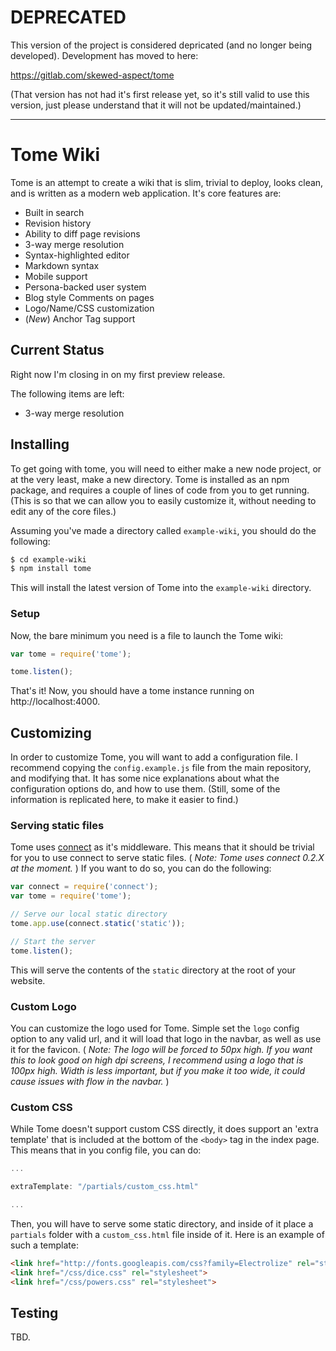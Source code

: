 # DEPRECATED

This version of the project is considered depricated (and no longer being developed). Development has moved to here:

https://gitlab.com/skewed-aspect/tome

(That version has not had it's first release yet, so it's still valid to use this version, just please understand that it will not be updated/maintained.)

---

# Tome Wiki

Tome is an attempt to create a wiki that is slim, trivial to deploy, looks clean, and is written as a modern
web application. It's core features are:

* Built in search
* Revision history
* Ability to diff page revisions
* 3-way merge resolution
* Syntax-highlighted editor
* Markdown syntax
* Mobile support
* Persona-backed user system
* Blog style Comments on pages
* Logo/Name/CSS customization
* (_New_) Anchor Tag support

## Current Status

Right now I'm closing in on my first preview release.

The following items are left:

* 3-way merge resolution

## Installing

To get going with tome, you will need to either make a new node project, or at the very least, make a new directory. 
Tome is installed as an npm package, and requires a couple of lines of code from you to get running. (This is so that 
we can  allow you to easily customize it, without needing to edit any of the core files.)

Assuming you've made a directory called `example-wiki`, you should do the following:

```bash
$ cd example-wiki
$ npm install tome
```

This will install the latest version of Tome into the `example-wiki` directory.

### Setup

Now, the bare minimum you need is a file to launch the Tome wiki:

```javascript
var tome = require('tome');

tome.listen();
```

That's it! Now, you should have a tome instance running on http://localhost:4000. 

## Customizing

In order to customize Tome, you will want to add a configuration file. I recommend copying the `config.example.js` file 
from the main repository, and modifying that. It has some nice explanations about what the configuration options do,
and how to use them. (Still, some of the information is replicated here, to make it easier to find.)

### Serving static files

Tome uses [connect](https://github.com/senchalabs/connect#readme) as it's middleware. This means that it should be 
trivial for you to use connect to serve static files. ( _Note: Tome uses connect 0.2.X at the moment._ ) If you want to
do so, you can do the following:

```javascript
var connect = require('connect');
var tome = require('tome');

// Serve our local static directory
tome.app.use(connect.static('static'));

// Start the server
tome.listen();
```

This will serve the contents of the `static` directory at the root of your website.

### Custom Logo

You can customize the logo used for Tome. Simple set the `logo` config option to any valid url, and it will load that 
logo in the navbar, as well as use it for the favicon. ( _Note: The logo will be forced to 50px high. If you want this 
to look good on high dpi screens, I recommend using a logo that is 100px high. Width is less important, but if you make 
it too wide, it could cause issues with flow in the navbar._ )

### Custom CSS

While Tome doesn't support custom CSS directly, it does support an 'extra template' that is included at the bottom of 
the `<body>` tag in the index page. This means that in you config file, you can do:

```javascript
...

extraTemplate: "/partials/custom_css.html"

...
```

Then, you will have to serve some static directory, and inside of it place a `partials` folder with a `custom_css.html`
file inside of it. Here is an example of such a template:

```html
<link href="http://fonts.googleapis.com/css?family=Electrolize" rel="stylesheet" type="text/css">
<link href="/css/dice.css" rel="stylesheet">
<link href="/css/powers.css" rel="stylesheet">
```

## Testing

TBD.
